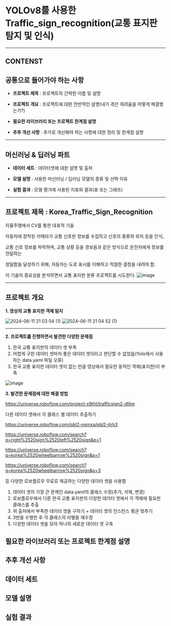 # YOLOv8를 사용한 Traffic_sign_recognition(교통 표지판 탐지 및 인식)
---


## **CONTENST**


## 공통으로 들어가야 하는 사항 


* **프로젝트 제목** : 프로젝트의 간략한 이름 및 설명

  
* **프로젝트 개요** : 프로젝트에 대한 전반적인 설명(내가 겪은 여려움을 어떻게 해결했는가?)

  
* **필요한 라이브러리 또는 프로젝트 한계점 설명**

  
* **추후 개선 사항** : 추가로 개선해야 하는 사항에 대한 정리 및 한계점 설명
---


## 머신러닝 & 딥러닝 파트


* **데이터 세트** : 데이터셋에 대한 설명 및 출처

  
* **모델 설명** : 사용한 머신러닝 / 딥러닝 모델의 종류 및 선택 이유

  
* **실험 결과** : 모델 평가에 사용된 지표와 결과(표 또는 그래프)
---


## 프로젝트 제목 : Korea_Traffic_Sign_Recognition


자율주행에서 CV를 통한 대표적 기술

자동차에 장착된 카메라가 교통 신호판 정보를 수집하고 신호의 종류와 위치 등을 인식,
 
교통 신호 정보를 파악하며, 교통 상황 등을 경보음과 같은 방식으로 운전자에게 정보를 전달하는

정밀함을 달성하기 위해, 자동차는 도로 표시를 이해하고 적절한 결정을 내려야 함.

이 기술의 중요성을 분석하면서 교통 표지판 분류 프로젝트를 시도한다.
![image](https://github.com/dbeodud147/traffic-sign-reconition/assets/163965664/0642fd32-78f5-4941-963b-b24a9bdd5718)

---
## **프로젝트 개요**


**1. 영상의 교통 표지판 객체 탐지**


![2024-06-11 21 03 04 (1)](https://github.com/dbeodud147/traffic-sign-reconition/assets/163965664/e58f4162-5c3c-4cfb-b5b9-5fb2bf1fb957)
![2024-06-11 21 04 52 (1)](https://github.com/dbeodud147/traffic-sign-reconition/assets/163965664/f1a5681e-5af1-4739-9c6d-b02ea26b4505)

---


**2. 프로젝트를 진행하면서 발견한 다양한 문제점**


1. 한국 교통 표지판의 데이터 셋 부족
2. 어렵게 구한 데이터 셋마저 좋은 데이터 셋이라고 판단할 수 없었음(Yolo에서 사용하는 data.yaml 파일 오류)
3. 한국 교통 표지판 데이터 셋이 없는 만큼 영상에서 필요한 동적인 객체(표지판)이 부족


![image](https://github.com/dbeodud147/traffic-sign-reconition/assets/163965664/1bc056c2-c5ee-4904-941f-d7e3927bab6a)





**3. 발견한 문제점에 대한 해결 방법**

https://universe.roboflow.com/project-x9thl/trafficsign2-dtlim

다른 데이터 셋에서 각 클래스 별 데이터 추출하기 


https://universe.roboflow.com/pbl2-nsmxa/pbl2-jtrh3


https://universe.roboflow.com/search?q=right%2520sign%2520left%2520sign&p=1


https://universe.roboflow.com/search?q=korea%2520wheelbarrow%2520sign&p=1


https://universe.roboflow.com/search?q=korea%2520wheelbarrow%2520sign&p=3


등 다양한 로보플로우 무료로 제공하는 다양한 데이터 셋을 사용함


1. 데이터 셋의 가장 큰 문제인 data.yaml의 클래스 수정(추가, 삭제, 변경)
2. 로보플로우에서 다른 한국 교통 표지판의 다양한 데이터 셋에서 각 객체에 필요한 클래스를 추출 
3. 위 출처에서 부족한 데이터 셋을 구하기 + 데이터 셋의 인스턴스 평균 맞추기
4. 3번을 수행한 후 각 클래스의 라벨을 재수정
5. 다양한 데이터 셋을 모아 하나의 새로운 데이터 셋 구축


## **필요한 라이브러리 또는 프로젝트 한계점 설명**


## **추후 개선 사항**


##  **데이터 세트**


## **모델 설명**


##  **실험 결과**
